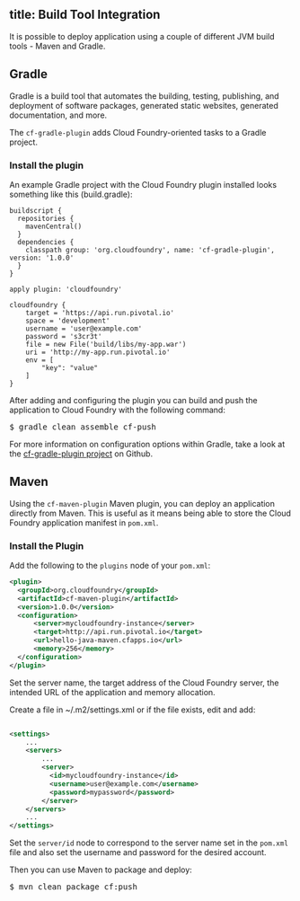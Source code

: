 title: Build Tool Integration
---

It is possible to deploy application using a couple of different JVM build tools - Maven and Gradle.

## <a id='gradle'></a>Gradle ##

Gradle is a build tool that automates the building, testing, publishing, and deployment of software packages, generated static websites, generated documentation, and more.

The `cf-gradle-plugin` adds Cloud Foundry-oriented tasks to a Gradle project. 

### <a id="gradle-install"></a> Install the plugin ###

An example Gradle project with the Cloud Foundry plugin installed looks something like this (build.gradle):

~~~
buildscript {
  repositories {
    mavenCentral()
  }
  dependencies {
    classpath group: 'org.cloudfoundry', name: 'cf-gradle-plugin', version: '1.0.0'
  }
}

apply plugin: 'cloudfoundry'

cloudfoundry {
    target = 'https://api.run.pivotal.io'
    space = 'development'
    username = 'user@example.com'
    password = 's3cr3t'
    file = new File('build/libs/my-app.war')
    uri = 'http://my-app.run.pivotal.io'
    env = [
        "key": "value"
    ]
}
~~~

After adding and configuring the plugin you can build and push the application to Cloud Foundry with the following command: 

<pre class="terminal">
$ gradle clean assemble cf-push
</pre>

For more information on configuration options within Gradle, take a look at the [cf-gradle-plugin project](https://github.com/cloudfoundry/cf-java-client/tree/master/cloudfoundry-gradle-plugin) on Github.

## <a id='maven'></a>Maven ##

Using the `cf-maven-plugin` Maven plugin, you can deploy an application directly from Maven. This is useful as it means being able to store the Cloud Foundry application manifest in `pom.xml`.

### <a id='maven-install'></a>Install the Plugin ###

Add the following to the `plugins` node of your `pom.xml`:

~~~xml
<plugin>
  <groupId>org.cloudfoundry</groupId>
  <artifactId>cf-maven-plugin</artifactId>
  <version>1.0.0</version>
  <configuration>
      <server>mycloudfoundry-instance</server>
      <target>http://api.run.pivotal.io</target>
      <url>hello-java-maven.cfapps.io</url>
      <memory>256</memory>
  </configuration>
</plugin>
~~~

Set the server name, the target address of the Cloud Foundry server, the intended URL of the application and memory allocation.

Create a file in ~/.m2/settings.xml or if the file exists, edit and add:

~~~xml

<settings>
    ...
    <servers>
        ...
        <server>
          <id>mycloudfoundry-instance</id>
          <username>user@example.com</username>
          <password>mypassword</password>
        </server>
    </servers>
    ...
</settings>
~~~

Set the `server/id` node to correspond to the server name set in the `pom.xml` file and also set the username and password for the desired account.

Then you can use Maven to package and deploy:

<pre class="terminal">
$ mvn clean package cf:push
</pre>


